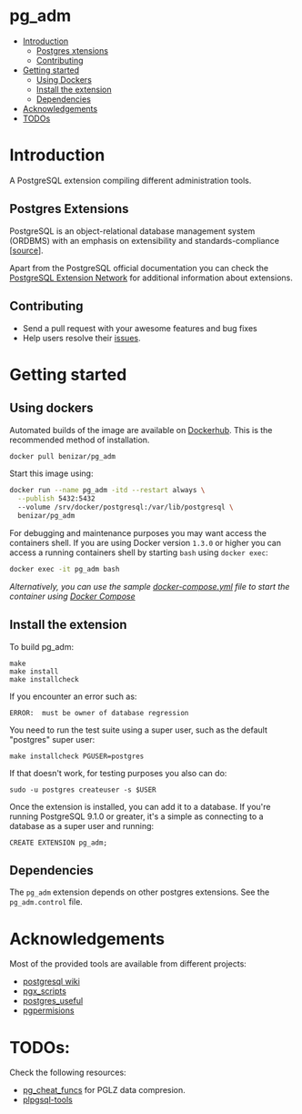 # pg_adm

- [Introduction](#introduction)
  - [Postgres xtensions](#postgres-extensions)
  - [Contributing](#contributing)
- [Getting started](#getting-started)
  - [Using Dockers](#using-dockers)
  - [Install the extension](#install-the-extension)
  - [Dependencies](#dependencies)
- [Acknowledgements](#acknowledgements)
- [TODOs](#todos)



# Introduction

A PostgreSQL extension compiling different administration tools.


## Postgres Extensions

PostgreSQL is an object-relational database management system (ORDBMS) with an emphasis on extensibility and standards-compliance [[source](https://en.wikipedia.org/wiki/PostgreSQL)].

Apart from the PostgreSQL official documentation you can check the [PostgreSQL Extension Network](http://pgxn.org/) for additional information about extensions.


## Contributing

- Send a pull request with your awesome features and bug fixes
- Help users resolve their [issues](../../issues?q=is%3Aopen+is%3Aissue).



# Getting started


## Using dockers

Automated builds of the image are available on [Dockerhub](https://hub.docker.com/r/benizar/pg_adm). This is the recommended method of installation.

```bash
docker pull benizar/pg_adm
```

Start this image using:

```bash
docker run --name pg_adm -itd --restart always \
  --publish 5432:5432
  --volume /srv/docker/postgresql:/var/lib/postgresql \
  benizar/pg_adm
```

For debugging and maintenance purposes you may want access the containers shell. If you are using Docker version `1.3.0` or higher you can access a running containers shell by starting `bash` using `docker exec`:

```bash
docker exec -it pg_adm bash
```

*Alternatively, you can use the sample [docker-compose.yml](docker-compose.yml) file to start the container using [Docker Compose](https://docs.docker.com/compose/)*


## Install the extension

To build pg_adm:

    make
    make install
    make installcheck

If you encounter an error such as:

    ERROR:  must be owner of database regression

You need to run the test suite using a super user, such as the default "postgres" super user:

    make installcheck PGUSER=postgres

If that doesn't work, for testing purposes you also can do:

    sudo -u postgres createuser -s $USER

Once the extension is installed, you can add it to a database. If you're running PostgreSQL 9.1.0 or greater, it's a simple as connecting to a database as a super user and running:

    CREATE EXTENSION pg_adm;


## Dependencies

The `pg_adm` extension depends on other postgres extensions. See the `pg_adm.control` file.



# Acknowledgements

Most of the provided tools are available from different projects:

- [postgresql wiki](https://wiki.postgresql.org)
- [pgx_scripts](https://github.com/pgexperts/pgx_scripts)
- [postgres_useful](https://github.com/eddienko/postgres/blob/master/utils/postgres_useful.sql)
- [pgpermisions](https://github.com/Gibheer/pgpermissions)



# TODOs:

Check the following resources: 

- [pg_cheat_funcs](https://github.com/MasaoFujii/pg_cheat_funcs) for PGLZ data compresion.
- [plpgsql-tools](https://github.com/luk4z7/plpgsql-tools)



